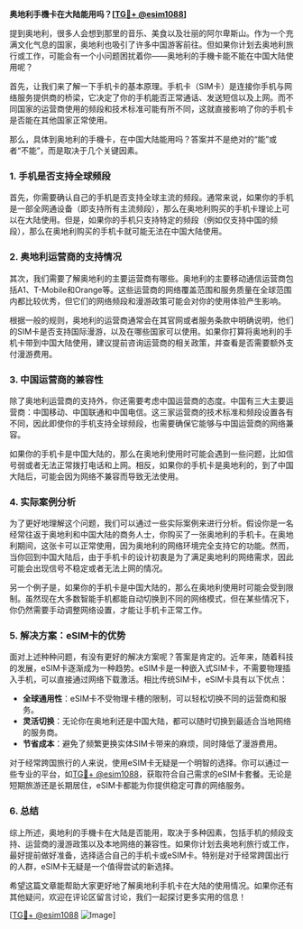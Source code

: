 **奥地利手機卡在大陆能用吗？[[TG💪+ @esim1088](https://t.me/s/esim1088)]**

提到奥地利，很多人会想到那里的音乐、美食以及壮丽的阿尔卑斯山。作为一个充满文化气息的国家，奥地利也吸引了许多中国游客前往。但如果你计划去奥地利旅行或工作，可能会有一个小问题困扰着你——奥地利的手機卡能不能在中国大陆使用呢？

首先，让我们来了解一下手机卡的基本原理。手机卡（SIM卡）是连接你手机与网络服务提供商的桥梁，它决定了你的手机能否正常通话、发送短信以及上网。而不同国家的运营商使用的频段和技术标准可能有所不同，这就直接影响了你的手机卡是否能在其他国家正常使用。

那么，具体到奥地利的手機卡，在中国大陆能用吗？答案并不是绝对的“能”或者“不能”，而是取决于几个关键因素。

### **1. 手机是否支持全球频段**

首先，你需要确认自己的手机是否支持全球主流的频段。通常来说，如果你的手机是一部全网通设备（即支持所有主流频段），那么在奥地利购买的手机卡理论上可以在大陆使用。但是，如果你的手机只支持特定的频段（例如仅支持中国的频段），那么在奥地利购买的手机卡就可能无法在中国大陆使用。

### **2. 奥地利运营商的支持情况**

其次，我们需要了解奥地利的主要运营商有哪些。奥地利的主要移动通信运营商包括A1、T-Mobile和Orange等。这些运营商的网络覆盖范围和服务质量在全球范围内都比较优秀，但它们的网络频段和漫游政策可能会对你的使用体验产生影响。

根据一般的规则，奥地利的运营商通常会在其官网或者服务条款中明确说明，他们的SIM卡是否支持国际漫游，以及在哪些国家可以使用。如果你打算将奥地利的手机卡带到中国大陆使用，建议提前咨询运营商的相关政策，并查看是否需要额外支付漫游费用。

### **3. 中国运营商的兼容性**

除了奥地利运营商的支持外，你还需要考虑中国运营商的态度。中国有三大主要运营商：中国移动、中国联通和中国电信。这三家运营商的技术标准和频段设置各有不同，因此即使你的手机支持全球频段，也需要确保它能够与中国运营商的网络兼容。

如果你的手机卡是中国大陆的，那么在奥地利使用时可能会遇到一些问题，比如信号弱或者无法正常拨打电话和上网。相反，如果你的手机卡是奥地利的，到了中国大陆后，可能会因为网络不兼容而导致无法使用。

### **4. 实际案例分析**

为了更好地理解这个问题，我们可以通过一些实际案例来进行分析。假设你是一名经常往返于奥地利和中国大陆的商务人士，你购买了一张奥地利的手机卡。在奥地利期间，这张卡可以正常使用，因为奥地利的网络环境完全支持它的功能。然而，当你回到中国大陆后，由于手机卡的设计初衷是为了满足奥地利的网络需求，因此可能会出现信号不稳定或者无法上网的情况。

另一个例子是，如果你的手机卡是中国大陆的，那么在奥地利使用时可能会受到限制。虽然现在大多数智能手机都能自动切换到不同的网络模式，但在某些情况下，你仍然需要手动调整网络设置，才能让手机卡正常工作。

### **5. 解决方案：eSIM卡的优势**

面对上述种种问题，有没有更好的解决方案呢？答案是肯定的。近年来，随着科技的发展，eSIM卡逐渐成为一种趋势。eSIM卡是一种嵌入式SIM卡，不需要物理插入手机，可以直接通过网络下载激活。相比传统SIM卡，eSIM卡具有以下优点：

- **全球通用性**：eSIM卡不受物理卡槽的限制，可以轻松切换不同的运营商和服务。
- **灵活切换**：无论你在奥地利还是中国大陆，都可以随时切换到最适合当地网络的服务商。
- **节省成本**：避免了频繁更换实体SIM卡带来的麻烦，同时降低了漫游费用。

对于经常跨国旅行的人来说，使用eSIM卡无疑是一个明智的选择。你可以通过一些专业的平台，如[TG💪+ @esim1088](https://t.me/s/esim1088)，获取符合自己需求的eSIM卡套餐。无论是短期旅游还是长期居住，eSIM卡都能为你提供稳定可靠的网络服务。

### **6. 总结**

综上所述，奥地利的手機卡在大陆是否能用，取决于多种因素，包括手机的频段支持、运营商的漫游政策以及本地网络的兼容性。如果你计划去奥地利旅行或工作，最好提前做好准备，选择适合自己的手机卡或eSIM卡。特别是对于经常跨国出行的人群，eSIM卡无疑是一个值得尝试的新选择。

希望这篇文章能帮助大家更好地了解奥地利手机卡在大陆的使用情况。如果你还有其他疑问，欢迎在评论区留言讨论，我们一起探讨更多实用的信息！

[[TG💪+ @esim1088](https://t.me/s/esim1088) ![Image](https://i.postimg.cc/4NQfJmqS/Snipaste-2025-05-13-00-14-12.png)]